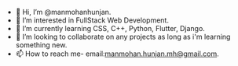 - 👋 Hi, I’m @manmohanhunjan.
- 👀 I’m interested in FullStack Web Development.
- 🌱 I’m currently learning CSS, C++, Python, Flutter, Django.
- 💞️ I’m looking to collaborate on any projects as long as i'm learning something new.
- 📫 How to reach me- email:manmohan.hunjan.mh@gmail.com.

<!---
manmohanhunjan/manmohanhunjan is a ✨ special ✨ repository because its `README.md` (this file) appears on your GitHub profile.
You can click the Preview link to take a look at your changes.
--->
